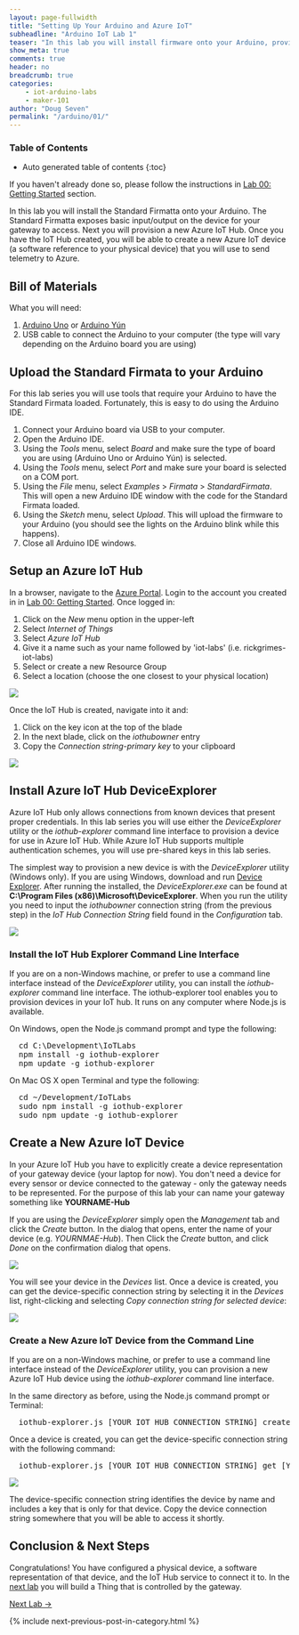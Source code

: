 ```yaml
---
layout: page-fullwidth
title: "Setting Up Your Arduino and Azure IoT"
subheadline: "Arduino IoT Lab 1"
teaser: "In this lab you will install firmware onto your Arduino, provision an Azure IoT Hub and an IoT Hub device."
show_meta: true
comments: true
header: no
breadcrumb: true
categories:
    - iot-arduino-labs
    - maker-101
author: "Doug Seven"
permalink: "/arduino/01/"
---
```

### Table of Contents
*  Auto generated table of contents
{:toc}

If you haven't already done so, please follow the instructions in [Lab 00: Getting Started](../00/) section.

In this lab you will install the Standard Firmatta onto your Arduino. The Standard Firmatta exposes basic input/output on the 
device for your gateway to access. Next you will provision a new Azure IoT Hub. Once you have the IoT Hub created, you will 
be able to create a new Azure IoT device (a software reference to your physical device) that you will use to send telemetry 
to Azure. 

## Bill of Materials
What you will need:

1. [Arduino Uno][uno] or [Arduino Y&uacute;n][yun] 
2. USB cable to connect the Arduino to your computer (the type will vary depending on the Arduino board you are using)

## Upload the Standard Firmata to your Arduino
For this lab series you will use tools that require your Arduino to have the Standard Firmata loaded. Fortunately, this is easy 
to do using the Arduino IDE.

1. Connect your Arduino board via USB to your computer.
2. Open the Arduino IDE.
3. Using the _Tools_ menu, select _Board_ and make sure the type of board you are using (Arduino Uno or Arduino Y&uacute;n) is selected.
4. Using the _Tools_ menu, select _Port_ and make sure your board is selected on a COM port.
5. Using the _File_ menu, select _Examples_ > _Firmata_ > _StandardFirmata_. This will open a new Arduino IDE window with the code for the Standard Firmata loaded.
6. Using the _Sketch_ menu, select _Upload_. This will upload the firmware to your Arduino (you should see the lights on the Arduino blink while this happens).
7. Close all Arduino IDE windows.

## Setup an Azure IoT Hub

In a browser, navigate to the [Azure Portal](https://portal.azure.com). Login to the account you created in in [Lab 00: Getting Started](../00/). Once logged in:

1. Click on the _New_ menu option in the upper-left
2. Select _Internet of Things_
3. Select _Azure IoT Hub_
4. Give it a name such as your name followed by 'iot-labs' (i.e. rickgrimes-iot-labs)
5. Select or create a new Resource Group
6. Select a location (choose the one closest to your physical location)

<img src="/images/New-IoT-Hub.png"/>
  
Once the IoT Hub is created, navigate into it and:

1. Click on the key icon at the top of the blade
2. In the next blade, click on the _iothubowner_ entry
3. Copy the _Connection string-primary key_ to your clipboard

<img src="/images/AzureIoTConnectionString.png"/>

## Install Azure IoT Hub DeviceExplorer
Azure IoT Hub only allows connections from known devices that present proper credentials. In this lab series you will use either 
the _DeviceExplorer_ utility or the _iothub-explorer_ command line interface to provision a device for use in Azure IoT Hub. 
While Azure IoT Hub supports multiple authentication schemes, you will use pre-shared keys in this lab series.

The simplest way to provision a new device is with the _DeviceExplorer_ utility (Windows only). If you are using Windows, download 
and run [Device Explorer][deviceexplorer]. After running the installed, the _DeviceExplorer.exe_ can be found 
at __C:\Program Files (x86)\Microsoft\DeviceExplorer__. When you run the utility you need to input the _iothubowner_ connection 
string (from the previous step) in the _IoT Hub Connection String_ field found in the _Configuration_ tab.

<img src="/images/deviceexplorer01.png"/>

### Install the IoT Hub Explorer Command Line Interface
If you are on a non-Windows machine, or prefer to use a command line interface instead of the _DeviceExplorer_ utility, you can install 
the _iothub-explorer_ command line interface. The iothub-explorer tool enables you to provision devices in your IoT hub. It runs on any 
computer where Node.js is available.

On Windows, open the Node.js command prompt and type the following:
<pre>
  cd C:\Development\IoTLabs
  npm install -g iothub-explorer
  npm update -g iothub-explorer
</pre>

On Mac OS X open Terminal and type the following:
<pre>
  cd ~/Development/IoTLabs
  sudo npm install -g iothub-explorer
  sudo npm update -g iothub-explorer
</pre>

## Create a New Azure IoT Device
In your Azure IoT Hub you have to explicitly create a device representation of your gateway device (your laptop for now). You don't need a device for 
every sensor or device connected to the gateway - only the gateway needs to be represented. For the purpose of this lab your can name your 
gateway something like __YOURNAME-Hub__

If you are using the _DeviceExplorer_ simply open the _Management_ tab and click the _Create_ button. In the dialog that opens, enter the 
name of your device (e.g. _YOURNMAE-Hub_). Then Click the _Create_ button, and click _Done_ on the confirmation dialog that opens.

<img src="/images/deviceexplorer02.png"/> 

You will see your device in the _Devices_ list. Once a device is created, you can get the device-specific connection string by selecting 
it in the _Devices_ list, right-clicking and selecting _Copy connection string for selected device_:

<img src="/images/deviceexplorer03.png"/> 

### Create a New Azure IoT Device from the Command Line
If you are on a non-Windows machine, or prefer to use a command line interface instead of the _DeviceExplorer_ utility, you can provision 
a new Azure IoT Hub device using the _iothub-explorer_ command line interface.

In the same directory as before, using the Node.js command prompt or Terminal:

<pre>
  iothub-explorer.js [YOUR IOT HUB CONNECTION STRING] create [YOUR GATEWWAY NAME]
</pre>

Once a device is created, you can get the device-specific connection string with the following command:

<pre>
  iothub-explorer.js [YOUR IOT HUB CONNECTION STRING] get [YOUR GATEWWAY NAME] --connection-string
</pre>

<img src="/images/iothub-explorer01.png"/> 

The device-specific connection string identifies the device by name and includes a key that is only for that device. Copy the device 
connection string somewhere that you will be able to access it shortly.

## Conclusion &amp; Next Steps
Congratulations! You have configured a physical device, a software representation of that device, and the IoT Hub service to connect 
it to. In the [next lab][2] you will build a Thing that is controlled by the gateway.

[Next Lab ->][2]

{% include next-previous-post-in-category.html %}

[uno]: http://www.arduino.cc/en/Main/ArduinoBoardUno
[yun]: http://www.arduino.cc/en/Main/ArduinoBoardYun
[2]: /arduino/02/
[deviceexplorer]: https://github.com/Azure/azure-iot-sdks/blob/master/tools/DeviceExplorer/doc/how_to_use_device_explorer.md